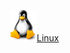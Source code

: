 <a href="https://kernel.org/"> <img src="/images/linux.png" alt="Linux" width="" height="">Linux</a> &nbsp; &nbsp; &nbsp;

